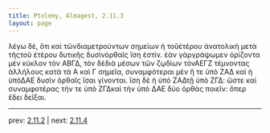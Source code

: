```yaml
---
title: Ptolemy, Almagest, 2.11.3
layout: page
---
```


λέγω δέ, ὅτι καὶ τῶνδιαμετρούντων σημείων ἡ τοῦἑτέρου ἀνατολικὴ μετὰ τῆςτοῦ ἑτέρου δυτικῆς δυσὶνὀρθαῖς ἴση ἐστίν. ἐὰν γὰργράψωμεν ὁρίζοντα μὲν κύκλον τὸν ΑΒΓΔ, τὸν δὲδιὰ μέσων τῶν ζῳδίων τὸνΑΕΓΖ τέμνοντας ἀλλήλους κατὰ τὰ Α καὶ Γ σημεῖα, συναμφότεραι μὲν ἥ τε ὑπὸ ΖΑΔ καὶ ἡ ὑπὸΔΑΕ δυσὶν ὀρθαῖς ἴσαι γίνονται. ἴση δὲ ἡ ὑπὸ ΖΑΔτῇ ὑπὸ ΖΓΔ: ὥστε καὶ συναμφοτέρας τήν τε ὑπὸ ΖΓΔκαὶ τὴν ὑπὸ ΔΑΕ δύο ὀρθὰς ποιεῖν: ὅπερ ἔδει δεῖξαι.

---

prev: [2.11.2](../2.11.2/) | next: [2.11.4](../2.11.4/)

